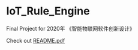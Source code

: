 # IoT_Rule_Engine
Final Project for 2020年 《智能物联网软件创新设计》

Check out [README.pdf](https://github.com/nippleshot/IoT_Rule_Engine/blob/master/README.pdf)
